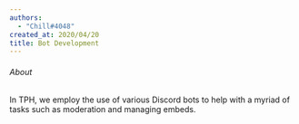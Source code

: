 ```yaml
---
authors:
  - "Chill#4048"
created_at: 2020/04/20
title: Bot Development
---
```


###### About

In TPH, we employ the use of various Discord bots to help with a myriad of tasks such as moderation and managing embeds.

